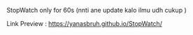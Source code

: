 StopWatch only for 60s (nnti ane update kalo ilmu udh cukup )

Link Preview : https://yanasbruh.github.io/StopWatch/
